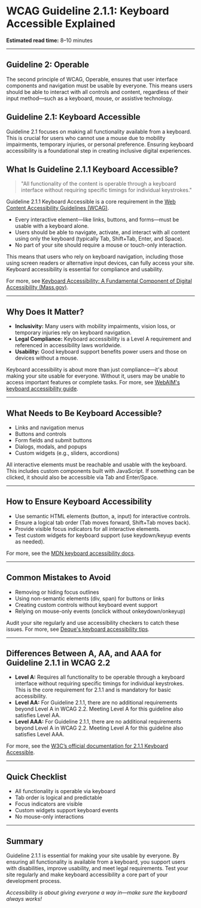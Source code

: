 <!--
title: 2.1.1 - Keyboard Accessible
series: Making the Web Accessible for All
description: A practical guide to WCAG Guideline 2.1.1 (Keyboard Accessible)—what it means, why it matters, and how to ensure all functionality is available from a keyboard.
keywords: wcag 2.1.1, keyboard accessibility, accessible navigation, web standards, digital inclusion, screen readers, tab order
image: WCAG-Series-2.1.1.png
imageAlt: Blue text on yellow background saying, "Web Content Accessibiilty Guiedlines (WCAG) 2.1.1 Explained, Keyboard Accessible"
status: published
date: 2025-07-03
excerpt: This guideline ensures all functionality is accessible using only a keyboard.
next: /wcag/WCAG-Guideline-2-1-2-No-Keyboard-Trap-Explained, Guideline 2.1.2 - No Keyboard Trap
previous: /wcag/WCAG-Guideline-1-4-13-Content-on-Hover-or-Focus-Explained, Guideline 1.4.13 - Content on Hover or Focus
-->

# **WCAG Guideline 2.1.1: Keyboard Accessible Explained**

**Estimated read time:** 8–10 minutes

---

## **Guideline 2: Operable**

The second principle of WCAG, Operable, ensures that user interface components and navigation must be usable by everyone. This means users should be able to interact with all controls and content, regardless of their input method—such as a keyboard, mouse, or assistive technology.

## **Guideline 2.1: Keyboard Accessible**

Guideline 2.1 focuses on making all functionality available from a keyboard. This is crucial for users who cannot use a mouse due to mobility impairments, temporary injuries, or personal preference. Ensuring keyboard accessibility is a foundational step in creating inclusive digital experiences.

## **What Is Guideline 2.1.1 Keyboard Accessible?**

> "All functionality of the content is operable through a keyboard interface without requiring specific timings for individual keystrokes."

Guideline 2.1.1 Keyboard Accessible is a core requirement in the [Web Content Accessibility Guidelines (WCAG)](https://www.w3.org/WAI/WCAG22/quickref/#keyboard).

- Every interactive element—like links, buttons, and forms—must be usable with a keyboard alone.
- Users should be able to navigate, activate, and interact with all content using only the keyboard (typically Tab, Shift+Tab, Enter, and Space).
- No part of your site should require a mouse or touch-only interaction.

This means that users who rely on keyboard navigation, including those using screen readers or alternative input devices, can fully access your site. Keyboard accessibility is essential for compliance and usability.

For more, see [Keyboard Accessibility: A Fundamental Component of Digital Accessibility (Mass.gov)](https://www.mass.gov/news/keyboard-accessibility-a-fundamental-component-of-digital-accessibility).

---

## **Why Does It Matter?**

- **Inclusivity:** Many users with mobility impairments, vision loss, or temporary injuries rely on keyboard navigation.
- **Legal Compliance:** Keyboard accessibility is a Level A requirement and referenced in accessibility laws worldwide.
- **Usability:** Good keyboard support benefits power users and those on devices without a mouse.

Keyboard accessibility is about more than just compliance—it's about making your site usable for everyone. Without it, users may be unable to access important features or complete tasks. For more, see [WebAIM's keyboard accessibility guide](https://webaim.org/techniques/keyboard/).

---

## **What Needs to Be Keyboard Accessible?**

- Links and navigation menus
- Buttons and controls
- Form fields and submit buttons
- Dialogs, modals, and popups
- Custom widgets (e.g., sliders, accordions)

All interactive elements must be reachable and usable with the keyboard. This includes custom components built with JavaScript. If something can be clicked, it should also be accessible via Tab and Enter/Space.

---

## **How to Ensure Keyboard Accessibility**

- Use semantic HTML elements (button, a, input) for interactive controls.
- Ensure a logical tab order (Tab moves forward, Shift+Tab moves back).
- Provide visible focus indicators for all interactive elements.
- Test custom widgets for keyboard support (use keydown/keyup events as needed).

For more, see the [MDN keyboard accessibility docs](https://developer.mozilla.org/en-US/docs/Web/Accessibility/Keyboard-navigable_JavaScript_widgets).

---

## **Common Mistakes to Avoid**

- Removing or hiding focus outlines
- Using non-semantic elements (div, span) for buttons or links
- Creating custom controls without keyboard event support
- Relying on mouse-only events (onclick without onkeydown/onkeyup)

Audit your site regularly and use accessibility checkers to catch these issues. For more, see [Deque's keyboard accessibility tips](https://www.deque.com/blog/keyboard-accessibility-tips/).

---

## **Differences Between A, AA, and AAA for Guideline 2.1.1 in WCAG 2.2**

- **Level A:** Requires all functionality to be operable through a keyboard interface without requiring specific timings for individual keystrokes. This is the core requirement for 2.1.1 and is mandatory for basic accessibility.
- **Level AA:** For Guideline 2.1.1, there are no additional requirements beyond Level A in WCAG 2.2. Meeting Level A for this guideline also satisfies Level AA.
- **Level AAA:** For Guideline 2.1.1, there are no additional requirements beyond Level A in WCAG 2.2. Meeting Level A for this guideline also satisfies Level AAA.

For more, see the [W3C’s official documentation for 2.1.1 Keyboard Accessible](https://www.w3.org/WAI/WCAG22/Understanding/keyboard.html).

---

## **Quick Checklist**

- All functionality is operable via keyboard
- Tab order is logical and predictable
- Focus indicators are visible
- Custom widgets support keyboard events
- No mouse-only interactions

---

## **Summary**

Guideline 2.1.1 is essential for making your site usable by everyone. By ensuring all functionality is available from a keyboard, you support users with disabilities, improve usability, and meet legal requirements. Test your site regularly and make keyboard accessibility a core part of your development process.

_Accessibility is about giving everyone a way in—make sure the keyboard always works!_
